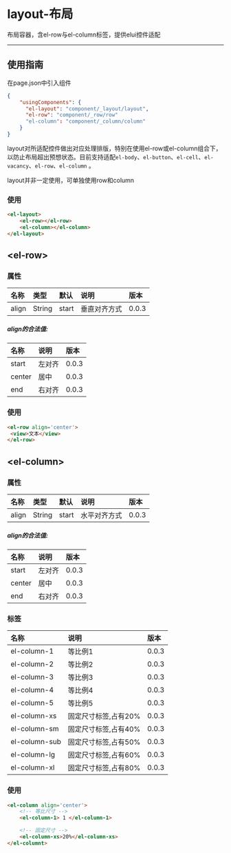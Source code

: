 # layout-布局

布局容器，含el-row与el-column标签，提供elui控件适配

---

## 使用指南

在page.json中引入组件

```json
{
    "usingComponents": {
      "el-layout": "component/_layout/layout",
      "el-row": "component/_row/row"
      "el-column": "component/_column/column"
    }
}
```

layout对所适配控件做出对应处理排版，特别在使用el-row或el-column组合下，以防止布局超出预想状态。目前支持适配`el-body`、`el-button`、`el-cell`、`el-vacancy`、`el-row`、`el-column` 。

layout并非一定使用，可单独使用row和column

### 使用

```html
<el-layout>
    <el-row></el-row>
    <el-column></el-column>
</el-layout>
```

## &lt;el-row&gt;

### 属性

| 名称 | 类型 | 默认 | 说明 | 版本 |
| :--- | :--- | :--- | :--- | :--- |
| align | String | start | 垂直对齐方式 | 0.0.3 |

##### align的合法值:

| 名称 | 说明 | 版本 |
| :--- | :--- | :--- |
| start | 左对齐 | 0.0.3 |
| center | 居中 | 0.0.3 |
| end | 右对齐 | 0.0.3 |

### 使用

```html
<el-row align='center'>
 <view>文本</view>
</el-row>
```

## &lt;el-column&gt;

### 属性

| 名称 | 类型 | 默认 | 说明 | 版本 |
| :--- | :--- | :--- | :--- | :--- |
| align | String | start | 水平对齐方式 | 0.0.3 |

##### align的合法值:

| 名称 | 说明 | 版本 |
| :--- | :--- | :--- |
| start | 左对齐 | 0.0.3 |
| center | 居中 | 0.0.3 |
| end | 右对齐 | 0.0.3 |

### 标签

| 名称 | 说明 | 版本 |
| :--- | :--- | :--- |
| el-column-1 | 等比例1 | 0.0.3 |
| el-column-2 | 等比例2 | 0.0.3 |
| el-column-3 | 等比例3 | 0.0.3 |
| el-column-4 | 等比例4 | 0.0.3 |
| el-column-5 | 等比例5 | 0.0.3 |
| el-column-xs | 固定尺寸标签,占有20% | 0.0.3 |
| el-column-sm | 固定尺寸标签,占有40% | 0.0.3 |
| el-column-sub | 固定尺寸标签,占有50% | 0.0.3 |
| el-column-lg | 固定尺寸标签,占有60% | 0.0.3 |
| el-column-xl | 固定尺寸标签,占有80% | 0.0.3 |

### 使用

```html
<el-column align='center'>
    <!-- 等比尺寸 -->
    <el-column-1> 1 </el-column-1>

    <!-- 固定尺寸 -->
    <el-column-xs>20%</el-column-xs>
</el-columnt>
```



